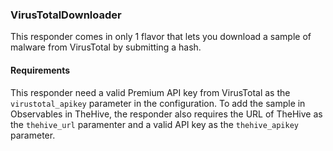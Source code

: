 ### VirusTotalDownloader

This responder comes in only 1 flavor that lets you download a sample of malware from VirusTotal by submitting a hash.

#### Requirements

This responder need a valid Premium API key from VirusTotal as the `virustotal_apikey` parameter in the configuration. 
To add the sample in Observables in TheHive, the responder also requires the URL of TheHive as the `thehive_url` paramenter and a valid API key as the `thehive_apikey` parameter.